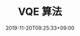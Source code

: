 ---
title: "VQE 算法"
menuTitle: "VQE 算法"
date: 2019-11-20T09:25:33+09:00
weight: 40050
pre: "<b>5.</b>"
tags: ["量子算法简介"]
---